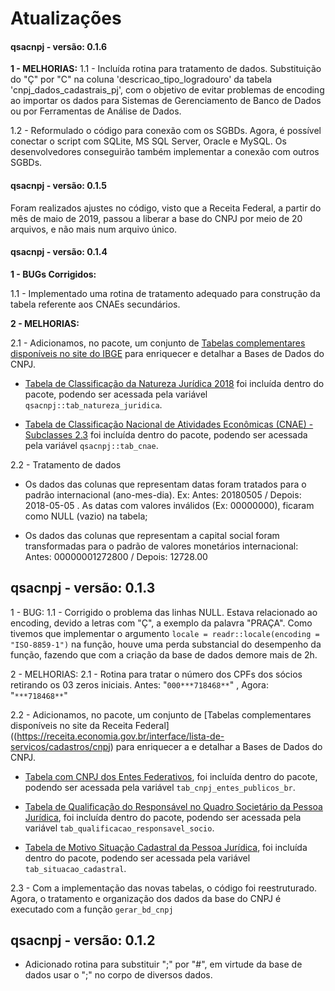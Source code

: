 # Atualizações

#### qsacnpj - versão: 0.1.6

**1 - MELHORIAS:**
1.1 - Incluída rotina para tratamento de dados. Substituição do "Ç" por "C" na coluna 'descricao_tipo_logradouro' da tabela 'cnpj_dados_cadastrais_pj', com o objetivo de evitar problemas de encoding ao importar os dados para Sistemas de Gerenciamento de Banco de Dados ou por Ferramentas de Análise de Dados.

1.2 - Reformulado o código para conexão com os SGBDs. Agora, é possível conectar o script com SQLite, MS SQL Server, Oracle e MySQL. Os desenvolvedores conseguirão também implementar a conexão com outros SGBDs.



#### qsacnpj - versão: 0.1.5

Foram realizados ajustes no código, visto que a Receita Federal, a partir do mês de maio de 2019, passou a liberar a base do CNPJ por meio de 20 arquivos, e não mais num arquivo único.



#### qsacnpj - versão: 0.1.4

**1 - BUGs Corrigidos:**

1.1 - Implementado uma rotina de tratamento adequado para construção da tabela referente aos CNAEs secundários.

**2 - MELHORIAS:**

2.1 - Adicionamos, no pacote, um conjunto de [Tabelas complementares disponíveis no site do IBGE](https://concla.ibge.gov.br/classificacoes.html) para enriquecer e detalhar a Bases de Dados do CNPJ.

- [Tabela de Classificação da Natureza Jurídica 2018](https://concla.ibge.gov.br/estrutura/natjur-estrutura/natureza-juridica-2018) foi incluída dentro do pacote, podendo ser acessada pela variável `qsacnpj::tab_natureza_juridica`.

- [Tabela de Classificação Nacional de Atividades Econômicas (CNAE) - Subclasses 2.3](https://concla.ibge.gov.br/classificacoes/por-tema/atividades-economicas) foi incluída dentro do pacote, podendo ser acessada pela variável `qsacnpj::tab_cnae`.

2.2 - Tratamento de dados

- Os dados das colunas que representam datas foram tratados para o padrão internacional (ano-mes-dia). Ex: Antes: 20180505 / Depois: 2018-05-05 . As datas com valores inválidos (Ex: 00000000), ficaram como NULL (vazio) na tabela;

- Os dados das colunas que representam a capital social foram transformadas para o padrão de valores monetários internacional: Antes: 00000001272800 / Depois: 12728.00



## qsacnpj - versão: 0.1.3


1 - BUG:
1.1 - Corrigido o problema das linhas NULL. Estava relacionado ao encoding, devido a letras com "Ç", a exemplo da palavra "PRAÇA". Como tivemos que implementar o argumento `locale = readr::locale(encoding = "ISO-8859-1")` na função, houve uma perda substancial do desempenho da função, fazendo que com a criação da base de dados demore mais de 2h.


2 - MELHORIAS:
2.1 - Rotina para tratar o número dos CPFs dos sócios retirando os 03 zeros iniciais. Antes: "`000***718468**`" , Agora: "`***718468**`"

2.2 - Adicionamos, no pacote, um conjunto de [Tabelas complementares disponíveis no site da Receita Federal]((https://receita.economia.gov.br/interface/lista-de-servicos/cadastros/cnpj) para enriquecer a e detalhar a Bases de Dados do CNPJ.

- [Tabela com CNPJ dos Entes Federativos](https://receita.economia.gov.br/interface/lista-de-servicos/cadastros/cnpj/lista-dos-cnpj-entes-federativos), foi incluída dentro do pacote, podendo ser acessada pela variável `tab_cnpj_entes_publicos_br`.

- [Tabela de Qualificação do Responsável no Quadro Societário da Pessoa Jurídica](https://receita.economia.gov.br/orientacao/tributaria/cadastros/cadastro-nacional-de-pessoas-juridicas-cnpj/DominiosQualificaodoresponsvel.csv), foi incluída dentro do pacote, podendo ser acessada pela variável `tab_qualificacao_responsavel_socio`.

- [Tabela de Motivo Situação Cadastral da Pessoa Jurídica](https://receita.economia.gov.br/orientacao/tributaria/cadastros/cadastro-nacional-de-pessoas-juridicas-cnpj/DominiosMotivoSituaoCadastral.csv), foi incluída dentro do pacote, podendo ser acessada pela variável `tab_situacao_cadastral`.

2.3 - Com a implementação das novas tabelas, o código foi reestruturado. Agora, o tratamento e organização dos dados da base do CNPJ é executado com a função `gerar_bd_cnpj`



## qsacnpj - versão: 0.1.2

* Adicionado rotina para substituir ";" por "#", em virtude da base de dados usar o ";" no corpo de diversos dados.



